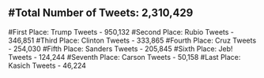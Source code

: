 #Total Number of Tweets: 2,310,429 
---
#First Place: Trump Tweets - 950,132
#Second Place: Rubio Tweets - 346,851
#Third Place: Clinton Tweets - 333,865
#Fourth Place: Cruz Tweets - 254,030
#Fifth Place: Sanders Tweets - 205,845
#Sixth Place: Jeb! Tweets - 124,244
#Seventh Place: Carson Tweets - 50,158
#Last Place: Kasich Tweets - 46,224
